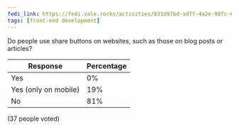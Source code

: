 ```yaml
---
fedi_link: https://fedi.vale.rocks/activities/831d97bd-ad7f-4a2e-98fc-69654bfe6fd9
tags: [front-end development]
---
```


Do people use share buttons on websites, such as those on blog posts or articles?

| Response             | Percentage |
| -------------------- | ---------- |
| Yes                  | 0%         |
| Yes (only on mobile) | 19%        |
| No                   | 81%        |

(37 people voted)
